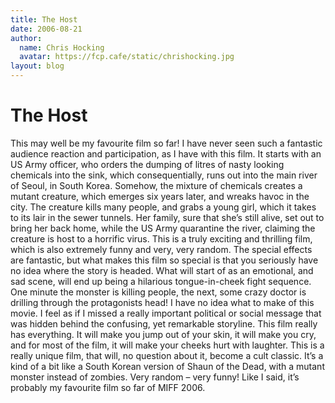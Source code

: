 ```yaml
---
title: The Host
date: 2006-08-21
author:
  name: Chris Hocking
  avatar: https://fcp.cafe/static/chrishocking.jpg
layout: blog
---
```

# The Host

This may well be my favourite film so far! I have never seen such a fantastic audience reaction and participation, as I have with this film. It starts with an US Army officer, who orders the dumping of litres of nasty looking chemicals into the sink, which consequentially, runs out into the main river of Seoul, in South Korea. Somehow, the mixture of chemicals creates a mutant creature, which emerges six years later, and wreaks havoc in the city. The creature kills many people, and grabs a young girl, which it takes to its lair in the sewer tunnels. Her family, sure that she’s still alive, set out to bring her back home, while the US Army quarantine the river, claiming the creature is host to a horrific virus. This is a truly exciting and thrilling film, which is also extremely funny and very, very random. The special effects are fantastic, but what makes this film so special is that you seriously have no idea where the story is headed. What will start of as an emotional, and sad scene, will end up being a hilarious tongue-in-cheek fight sequence. One minute the monster is killing people, the next, some crazy doctor is drilling through the protagonists head! I have no idea what to make of this movie. I feel as if I missed a really important political or social message that was hidden behind the confusing, yet remarkable storyline. This film really has everything. It will make you jump out of your skin, it will make you cry, and for most of the film, it will make your cheeks hurt with laughter. This is a really unique film, that will, no question about it, become a cult classic. It’s a kind of a bit like a South Korean version of Shaun of the Dead, with a mutant monster instead of zombies. Very random – very funny! Like I said, it’s probably my favourite film so far of MIFF 2006.
